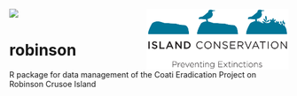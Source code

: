 <img src="https://www.islas.org.mx/img/logo.svg" width="256" /><img src="assets/images/ic_logo.png" align="right" width="256" />

# robinson

R package for data management of the Coati Eradication Project on Robinson Crusoe Island
